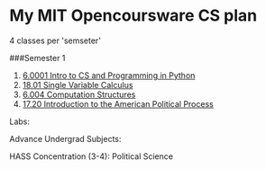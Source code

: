 # My MIT Opencoursware CS plan

4 classes per 'semseter'

###Semester 1

1. [6.0001 Intro to CS 
and Programming in Python](https://ocw.mit.edu/courses/electrical-engineering-and-computer-science/6-0001-introduction-to-computer-science-and-programming-in-python-fall-2016/index.htm)
2. [18.01 Single Variable Calculus](https://ocw.mit.edu/courses/mathematics/18-01-single-variable-calculus-fall-2006/index.htm)
3. [6.004 Computation Structures](https://ocw.mit.edu/courses/electrical-engineering-and-computer-science/6-004-computation-structures-spring-2009)
4. [17.20 Introduction to the American Political Process](https://ocw.mit.edu/courses/political-science/17-20-introduction-to-the-american-political-process-spring-2004)




Labs:


Advance Undergrad Subjects:


HASS Concentration (3-4):
Political Science
